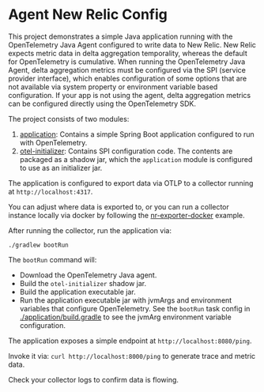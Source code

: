 # Agent New Relic Config

This project demonstrates a simple Java application running with the OpenTelemetry Java Agent configured to write data to New Relic. New Relic expects metric data in delta aggregation temporality, whereas the default for OpenTelemetry is cumulative. When running the OpenTelemetry Java Agent, delta aggregation metrics must be configured via the SPI (service provider interface), which enables configuration of some options that are not available via system property or environment variable based configuration. If your app is not using the agent, delta aggregation metrics can be configured directly using the OpenTelemetry SDK.

The project consists of two modules:

1. [application](./application): Contains a simple Spring Boot application configured to run with OpenTelemetry.
2. [otel-initializer](./otel-initializer): Contains SPI configuration code. The contents are packaged as a shadow jar, which the `application` module is configured to use as an initializer jar.
   
The application is configured to export data via OTLP to a collector running at `http://localhost:4317`.

You can adjust where data is exported to, or you can run a collector instance locally via docker by following the [nr-exporter-docker](../../collector/nr-exporter-docker/README.md) example.

After running the collector, run the application via:
```
./gradlew bootRun
```

The `bootRun` command will:
- Download the OpenTelemetry Java agent.
- Build the `otel-initializer` shadow jar.
- Build the application executable jar.
- Run the application executable jar with jvmArgs and environment variables that configure OpenTelemetry. See the `bootRun` task config in [./application/build.gradle](./application/build.gradle) to see the jvmArg environment variable configuration.

The application exposes a simple endpoint at `http://localhost:8080/ping`.

Invoke it via: `curl http://localhost:8000/ping` to generate trace and metric data.

Check your collector logs to confirm data is flowing.